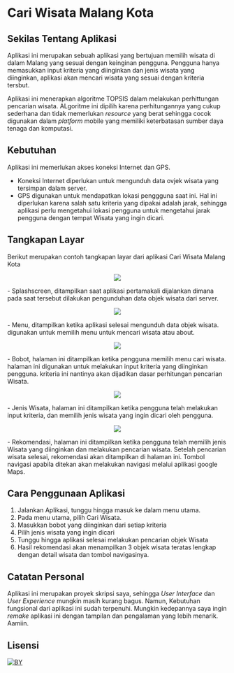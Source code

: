 # Cari Wisata Malang Kota

## Sekilas Tentang Aplikasi
  Aplikasi ini merupakan sebuah aplikasi yang bertujuan memilih wisata di dalam
  Malang yang sesuai dengan keinginan pengguna. Pengguna hanya memasukkan input
  kriteria yang diinginkan dan jenis wisata yang diinginkan, aplikasi akan mencari
  wisata yang sesuai dengan kriteria tersbut.

  Aplikasi ini menerapkan algoritme TOPSIS dalam melakukan perhittungan pencarian
  wisata. ALgoritme ini dipilih karena perhitungannya yang cukup sederhana dan
  tidak memerlukan _resource_ yang berat sehingga cocok digunakan dalam _platform_
  mobile yang memiliki keterbatasan sumber daya tenaga dan komputasi.

## Kebutuhan
  Aplikasi ini memerlukan akses koneksi Internet dan GPS.
  - Koneksi Internet diperlukan untuk mengunduh data ovjek wisata yang tersimpan
    dalam server.
  - GPS digunakan untuk mendapatkan lokasi penggguna saat ini. Hal ini diperlukan
    karena salah satu kriteria yang dipakai adalah jarak, sehingga aplikasi perlu
    mengetahui lokasi pengguna untuk mengetahui jarak pengguna dengan tempat Wisata
    yang ingin dicari.

## Tangkapan Layar
  Berikut merupakan contoh tangkapan layar dari aplikasi Cari Wisata Malang Kota
  <p align="center" width="360" height="720">
  <img src="Screenshot/splashscreen.png">
  </p>
  - Splashscreen, ditampilkan saat aplikasi pertamakali dijalankan dimana pada
    saat tersebut dilakukan pengunduhan data objek wisata dari server.

  <p align="center" width="360" height="720">
  <img src="Screenshot/menu.png">
  </p>
  - Menu, ditampilkan ketika aplikasi selesai mengunduh data objek wisata. digunakan
    untuk memilih menu untuk mencari wisata atau about.

  <p align="center" width="360" height="720">
  <img src="Screenshot/bobot.png">
  </p>
  - Bobot, halaman ini ditampilkan ketika pengguna memilih menu cari wisata. halaman
    ini digunakan untuk melakukan input kriteria yang diinginkan pengguna. kriteria
    ini nantinya akan dijadikan dasar perhitungan pencarian Wisata.

  <p align="center" width="360" height="720">
  <img src="Screenshot/jenis.png">
  </p>
  - Jenis Wisata, halaman ini ditampilkan ketika pengguna telah melakukan input
    kriteria, dan memilih jenis wisata yang ingin dicari oleh pengguna.

  <p align="center" width="360" height="720">
  <img src="Screenshot/rekomendasi.png">
  </p>
  - Rekomendasi, halaman ini ditampilkan ketika pengguna telah memilih jenis Wisata
    yang diinginkan dan melakukan pencarian wisata. Setelah pencarian wisata selesai,
    rekomendasi akan ditampilkan di halaman ini. Tombol navigasi apabila ditekan
    akan melakukan navigasi melalui aplikasi google Maps.

## Cara Penggunaan Aplikasi
   1. Jalankan Aplikasi, tunggu hingga masuk ke dalam menu utama.
   2. Pada menu utama, pilih Cari Wisata.
   3. Masukkan bobot yang diinginkan dari setiap kriteria
   4. Pilih jenis wisata yang ingin dicari
   5. Tunggu hingga aplikasi selesai melakukan pencarian objek Wisata
   6. Hasil rekomendasi akan menampilkan 3 objek wisata teratas lengkap dengan
     detail wisata dan tombol navigasinya.

## Catatan Personal
   Aplikasi ini merupakan proyek skripsi saya, sehingga _User Interface_ dan
  _User Experience_ mungkin masih kurang bagus. Namun, Kebutuhan fungsional dari
   aplikasi ini sudah terpenuhi. Mungkin kedepannya saya ingin _remake_ aplikasi
   ini dengan tampilan dan pengalaman yang lebih menarik. Aamiin.

## Lisensi

[![BY](https://mirrors.creativecommons.org/presskit/buttons/88x31/svg/by.svg)](http://creativecommons.org/licenses/by/4.0/)
